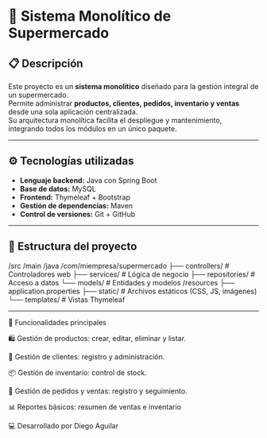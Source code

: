 # 🛒 Sistema Monolítico de Supermercado

## 📋 Descripción
Este proyecto es un **sistema monolítico** diseñado para la gestión integral de un supermercado.  
Permite administrar **productos, clientes, pedidos, inventario y ventas** desde una sola aplicación centralizada.  
Su arquitectura monolítica facilita el despliegue y mantenimiento, integrando todos los módulos en un único paquete.

---

## ⚙️ Tecnologías utilizadas
- **Lenguaje backend:** Java con Spring Boot
- **Base de datos:** MySQL
- **Frontend:** Thymeleaf + Bootstrap
- **Gestión de dependencias:** Maven
- **Control de versiones:** Git + GitHub

---

## 📂 Estructura del proyecto
/src
/main
/java
/com/miempresa/supermercado
├── controllers/ # Controladores web
├── services/ # Lógica de negocio
├── repositories/ # Acceso a datos
└── models/ # Entidades y modelos
/resources
├── application.properties
├── static/ # Archivos estáticos (CSS, JS, imágenes)
└── templates/ # Vistas Thymeleaf

---

📌 Funcionalidades principales

🛍 Gestión de productos: crear, editar, eliminar y listar.

👥 Gestión de clientes: registro y administración.

📦 Gestión de inventario: control de stock.

🧾 Gestión de pedidos y ventas: registro y seguimiento.

📊 Reportes básicos: resumen de ventas e inventario

💻 Desarrollado por Diego Aguilar


